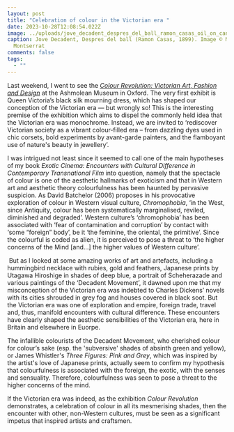 ```yaml
---
layout: post
title: "Celebration of colour in the Victorian era "
date: 2023-10-28T12:08:54.022Z
image: ../uploads/jove_decadent_despres_del_ball_ramon_casas_oil_on_canvas_1899._museu_de_monserrat_barcelona._image_c_museu_de_montserrat.jpeg
caption: Jove Decadent, Despres del ball (Ramon Casas, 1899). Image © Museu de
  Montserrat
comments: false
tags:
  - ""
---
```

Last weekend, I went to see the *[Colour Revolution: Victorian Art, Fashion and Design](https://www.ashmolean.org/exhibition/colour-revolution-victorian-art-fashion-design)* at the Ashmolean Museum in Oxford. The very first exhibit is Queen Victoria’s black silk mourning dress, which has shaped our conception of the Victorian era — but wrongly so! This is the interesting premise of the exhibition which aims to dispel the commonly held idea that the Victorian era was monochrome. Instead, we are invited to ‘rediscover Victorian society as a vibrant colour-filled era – from dazzling dyes used in chic corsets, bold experiments by avant-garde painters, and the flamboyant use of nature's beauty in jewellery’. 

I was intrigued not least since it seemed to call one of the main hypotheses of my book *Exotic Cinema: Encounters with Cultural Difference in Contemporary Transnational Film* into question, namely that the spectacle of colour is one of the aesthetic hallmarks of exoticism and that in Western art and aesthetic theory colourfulness has been haunted by pervasive suspicion. As David Batchelor (2006) proposes in his provocative exploration of colour in Western visual culture, *Chromophobia*, ‘in the West, since Antiquity, colour has been systematically marginalised, reviled, diminished and degraded’. Western culture’s ‘chromophobia’ has been associated with ‘fear of contamination and corruption’ by contact with ‘some “foreign” body’, be it ‘the feminine, the oriental, the primitive’. Since the colourful is coded as alien, it is perceived to pose a threat to ‘the higher concerns of the Mind \[and…] the higher values of Western culture’.

 But as I looked at some amazing works of art and artefacts, including a hummingbird necklace with rubies, gold and feathers, Japanese prints by Utagawa Hiroshige in shades of deep blue, a portrait of Scheherazade and various paintings of the ‘Decadent Movement’, it dawned upon me that my misconception of the Victorian era was indebted to Charles Dickens’ novels with its cities shrouded in grey fog and houses covered in black soot. But the Victorian era was one of exploration and empire, foreign trade, travel and, thus, manifold encounters with cultural difference. These encounters have clearly shaped the aesthetic sensibilities of the Victorian era, here in Britain and elsewhere in Euorpe. 

The infallible colourists of the Decadent Movement, who cherished colour for colour’s sake (esp. the 'subversive' shades of absinth green and yellow), or James Whistler's *Three Figures: Pink and Grey*, which was inspired by the artist's love of Japanese prints, actually seem to confirm my hypothesis that colourfulness is associated with the foreign, the exotic, with the senses and sensuality. Therefore, colourfulness was seen to pose a threat to the higher concerns of the mind. 

If the Victorian era was indeed, as the exhibition *Colour Revolution* demonstrates, a celebration of colour in all its mesmerising shades, then the encounter with other, non-Western cultures, must be seen as a significant impetus that inspired artists and craftsmen.